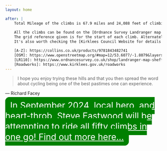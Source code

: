 ```yaml
---
layout: home

after: |
    Total Mileage of the climbs is 67.9 miles and 24,088 feet of climbing. 
    
    All the climbs can be found on the [Ordnance Survey Landranger map 110 (Sheffield and Huddersfield area)][LR110] or [Huddersfield A to Z][A-Z] street atlas. 
    The grid reference given is for the start of each climb. Alternately use [OpenStreetMap][OSM].
    It's also worth checking the [Kirklees Council Website for details of any roadworks][Roadworks].

    [A-Z]: https://collins.co.uk/products/9781843482741
    [OSM]: https://www.openstreetmap.org/#map=12/53.6077/-1.8079&layers=T
    [LR110]: https://www.ordnancesurvey.co.uk/shop/landranger-map-sheffield-huddersfield.html
    [Roadworks]: https://www.kirklees.gov.uk/roadworks
---
```


> I hope you enjoy trying these hills and that you then spread the word about cycling being one of the best pastimes one can experience.

&mdash; Richard Facey

<a href="./2024-challenge" style="
    padding: 0.3em 0.5em;    
    border: 2px solid green;
    border-radius: 0.5em;
    background-color: green;
    color: white;
    font-size: 2em;
">In September 2024, local hero, and heart-throb, Steve Eastwood will be attempting to ride all fifty climbs in one go!
Find out more here...
 </a>